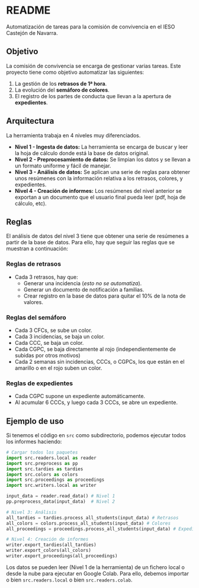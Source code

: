 # README

Automatización de tareas para la comisión de convivencia en el IESO Castejón de Navarra.
## Objetivo
La comisión de convivencia se encarga de gestionar varias tareas. Este proyecto tiene como objetivo automatizar las siguientes:
1. La gestión de los **retrasos de 1ª hora**.
2. La evolución del **semáforo de colores**.
3. El registro de los partes de conducta que llevan a la apertura de **expedientes**.

## Arquitectura
La herramienta trabaja en 4 niveles muy diferenciados.
- **Nivel 1 -  Ingesta de datos:** La herramienta se encarga de buscar y leer la hoja de cálculo donde está la base de datos original.
- **Nivel 2 - Preprocesamiento de datos:** Se limpian los datos y se llevan a un formato uniforme y fácil de manejar.
- **Nivel 3 - Análisis de datos:** Se aplican una serie de reglas para obtener unos resúmenes con la información relativa a los retrasos, colores, y expedientes.
- **Nivel 4 - Creación de informes:** Los resúmenes del nivel anterior se exportan a un documento que el usuario final pueda leer (pdf, hoja de cálculo, etc).

## Reglas
El análisis de datos del nivel 3 tiene que obtener una serie de resúmenes a partir de la base de datos. Para ello, hay que seguir las reglas que se muestran a continuación:
### Reglas de retrasos
- Cada 3 retrasos, hay que:
	- Generar una incidencia (*esto no se automatiza*).
	- Generar un documento de notificación a familias.
	- Crear registro en la base de datos para quitar el 10% de la nota de valores.
### Reglas del semáforo
- Cada 3 CFCs, se sube un color.
- Cada 3 incidencias, se baja un color.
- Cada CCC, se baja un color.
- Cada CGPC, se baja directamente al rojo (independientemente de subidas por otros motivos)
- Cada 2 semanas sin incidencias, CCCs, o CGPCs, los que están en el amarillo o en el rojo suben un color.
### Reglas de expedientes
- Cada CGPC supone un expediente automáticamente.
- Al acumular 6 CCCs, y luego cada 3 CCCs, se abre un expediente.

## Ejemplo de uso
Si tenemos el código en `src` como subdirectorio, podemos ejecutar todos los informes haciendo:

```python
# Cargar todos los paquetes
import src.readers.local as reader
import src.preprocess as pp
import src.tardies as tardies
import src.colors as colors
import src.proceedings as proceedings
import src.writers.local as writer

input_data = reader.read_data() # Nivel 1
pp.preprocess_data(input_data)  # Nivel 2

# Nivel 3: Análisis
all_tardies = tardies.process_all_students(input_data) # Retrasos
all_colors = colors.process_all_students(input_data) # Colores
all_proceedings = proceedings.process_all_students(input_data) # Expedientes

# Nivel 4: Creación de informes
writer.export_tardies(all_tardies)
writer.export_colors(all_colors)
writer.export_proceedings(all_proceedings)
```

Los datos se pueden leer (Nivel 1 de la herramienta) de un fichero local o desde la nube para ejecutar en Google Colab. Para ello, debemos importar o bien `src.readers.local` o bien `src.readers.colab`.